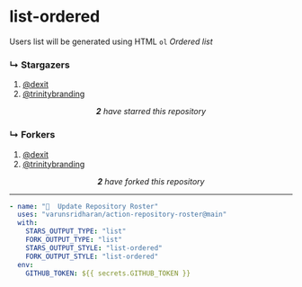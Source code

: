 # list-ordered
Users list will be generated using HTML `ol` _Ordered list_

### ↳ Stargazers

<!-- REPOSITORY_STARS:START -->
<ol><li><a href="https://github.com/dexit" rel="nofollow">@dexit <br/> </a> </li><li><a href="https://github.com/trinitybranding" rel="nofollow">@trinitybranding <br/> </a> </li></ol><p align="center"><i><b>2</b> have starred this repository</i></p>
<!-- REPOSITORY_STARS:END -->

### ↳ Forkers

<!-- REPOSITORY_FORKS:START -->
<ol><li><a href="https://github.com/dexit" rel="nofollow">@dexit <br/> </a> </li><li><a href="https://github.com/trinitybranding" rel="nofollow">@trinitybranding <br/> </a> </li></ol><p align="center"><i><b>2</b> have forked this repository</i></p>
<!-- REPOSITORY_FORKS:END -->

---
  
```yml
- name: "🐔  Update Repository Roster"
  uses: "varunsridharan/action-repository-roster@main"
  with:
    STARS_OUTPUT_TYPE: "list"
    FORK_OUTPUT_TYPE: "list"
    STARS_OUTPUT_STYLE: "list-ordered"
    FORK_OUTPUT_STYLE: "list-ordered"
  env:
    GITHUB_TOKEN: ${{ secrets.GITHUB_TOKEN }}
```
